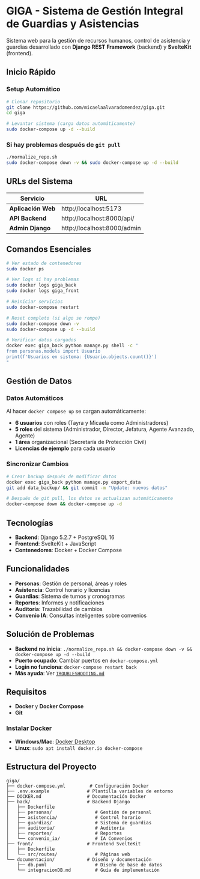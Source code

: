 # GIGA - Sistema de Gestión Integral de Guardias y Asistencias

Sistema web para la gestión de recursos humanos, control de asistencia y guardias desarrollado con **Django REST Framework** (backend) y **SvelteKit** (frontend).

## Inicio Rápido

### Setup Automático
```bash
# Clonar repositorio
git clone https://github.com/micaelaalvaradomendez/giga.git
cd giga

# Levantar sistema (carga datos automáticamente)
sudo docker-compose up -d --build
```

### Si hay problemas después de `git pull`
```bash
./normalize_repo.sh
sudo docker-compose down -v && sudo docker-compose up -d --build
```

## URLs del Sistema

| Servicio | URL |
|----------|-----|
| **Aplicación Web** | http://localhost:5173 |
| **API Backend** | http://localhost:8000/api/ |
| **Admin Django** | http://localhost:8000/admin |

## Comandos Esenciales

```bash
# Ver estado de contenedores
sudo docker ps

# Ver logs si hay problemas
sudo docker logs giga_back
sudo docker logs giga_front

# Reiniciar servicios
sudo docker-compose restart

# Reset completo (si algo se rompe)
sudo docker-compose down -v
sudo docker-compose up -d --build

# Verificar datos cargados
docker exec giga_back python manage.py shell -c "
from personas.models import Usuario
print(f'Usuarios en sistema: {Usuario.objects.count()}')
"
```

## Gestión de Datos

### Datos Automáticos
Al hacer `docker compose up` se cargan automáticamente:
- **6 usuarios** con roles (Tayra y Micaela como Administradores)
- **5 roles** del sistema (Administrador, Director, Jefatura, Agente Avanzado, Agente)
- **1 área** organizacional (Secretaría de Protección Civil)
- **Licencias de ejemplo** para cada usuario

### Sincronizar Cambios
```bash
# Crear backup después de modificar datos
docker exec giga_back python manage.py export_data
git add data_backup/ && git commit -m "Update: nuevos datos"

# Después de git pull, los datos se actualizan automáticamente
docker-compose down && docker-compose up -d
```

## Tecnologías

- **Backend**: Django 5.2.7 + PostgreSQL 16
- **Frontend**: SvelteKit + JavaScript
- **Contenedores**: Docker + Docker Compose

## Funcionalidades

- **Personas**: Gestión de personal, áreas y roles
- **Asistencia**: Control horario y licencias
- **Guardias**: Sistema de turnos y cronogramas
- **Reportes**: Informes y notificaciones
- **Auditoría**: Trazabilidad de cambios
- **Convenio IA**: Consultas inteligentes sobre convenios

## Solución de Problemas

- **Backend no inicia**: `./normalize_repo.sh && docker-compose down -v && docker-compose up -d --build`
- **Puerto ocupado**: Cambiar puertos en `docker-compose.yml`
- **Login no funciona**: `docker-compose restart back`
- **Más ayuda**: Ver [`TROUBLESHOOTING.md`](TROUBLESHOOTING.md)

## Requisitos

- **Docker** y **Docker Compose**
- **Git**

### Instalar Docker
- **Windows/Mac**: [Docker Desktop](https://www.docker.com/products/docker-desktop/)
- **Linux**: `sudo apt install docker.io docker-compose`


## Estructura del Proyecto

```
giga/
├── docker-compose.yml         # Configuración Docker
├── .env.example              # Plantilla variables de entorno
├── DOCKER.md                 # Documentación Docker
├── back/                     # Backend Django
│   ├── Dockerfile
│   ├── personas/                # Gestión de personal
│   ├── asistencia/              # Control horario
│   ├── guardias/                # Sistema de guardias
│   ├── auditoria/               # Auditoría
│   ├── reportes/                # Reportes
│   └── convenio_ia/             # IA Convenios
├── front/                    # Frontend SvelteKit
│   ├── Dockerfile
│   └── src/routes/              # Páginas web
└── documentacion/            # Diseño y documentación
    ├── db.puml                  # Diseño de base de datos
    └── integracionDB.md         # Guía de implementación
```

